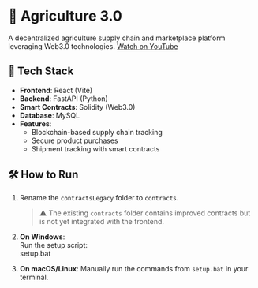 # 🌾 Agriculture 3.0
A decentralized agriculture supply chain and marketplace platform leveraging Web3.0 technologies.
[Watch on YouTube](https://youtu.be/FrHlcGUWuXs)

## 🚀 Tech Stack

- **Frontend**: React (Vite)
- **Backend**: FastAPI (Python)
- **Smart Contracts**: Solidity (Web3.0)
- **Database**: MySQL
- **Features**:  
  - Blockchain-based supply chain tracking  
  - Secure product purchases  
  - Shipment tracking with smart contracts  

## 🛠️ How to Run

1. Rename the `contractsLegacy` folder to `contracts`.  
   > ⚠️ The existing `contracts` folder contains improved contracts but is not yet integrated with the frontend.

2. **On Windows**:  
   Run the setup script:  
   setup.bat

3. **On macOS/Linux**:
   Manually run the commands from `setup.bat` in your terminal.

